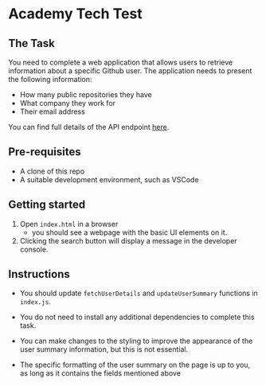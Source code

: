 # Academy Tech Test

## The Task

You need to complete a web application that allows users to retrieve information about a specific Github user. The application needs to present the following information:

- How many public repositories they have
- What company they work for
- Their email address

You can find full details of the API endpoint [here](https://docs.github.com/en/rest/users/users?apiVersion=2022-11-28#get-a-user).

## Pre-requisites

- A clone of this repo
- A suitable development environment, such as VSCode

## Getting started

1. Open `index.html` in a browser
    - you should see a webpage with the basic UI elements on it.
1. Clicking the search button will display a message in the developer console.

## Instructions

- You should update `fetchUserDetails` and `updateUserSummary` functions in `index.js`.

- You do not need to install any additional dependencies to complete this task.

- You can make changes to the styling to improve the appearance of the user summary information, but this is not essential.

- The specific formatting of the user summary on the page is up to you, as long as it contains the fields mentioned above

